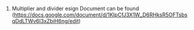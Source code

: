 1. Multiplier and divider esign Document can be found (https://docs.google.com/document/d/1KIpCfJ3X1W_D6RHksR5OFTsbsqDdLTWv6I3xZbiH6ng/edit)
